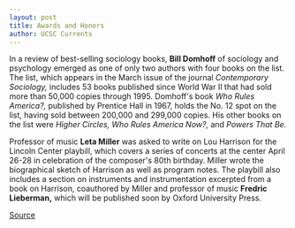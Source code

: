 ```yaml
---
layout: post
title: Awards and Honors
author: UCSC Currents
---
```


In a review of best-selling sociology books, **Bill Domhoff** of sociology and psychology emerged as one of only two authors with four books on the list. The list, which appears in the March issue of the journal _Contemporary Sociology,_ includes 53 books published since World War II that had sold more than 50,000 copies through 1995. Domhoff's book _Who Rules America?,_ published by Prentice Hall in 1967, holds the No. 12 spot on the list, having sold between 200,000 and 299,000 copies. His other books on the list were _Higher Circles, Who Rules America Now?,_ and _Powers That Be._

Professor of music **Leta Miller** was asked to write on Lou Harrison for the Lincoln Center playbill, which covers a series of concerts at the center April 26-28 in celebration of the composer's 80th birthday. Miller wrote the biographical sketch of Harrison as well as program notes. The playbill also includes a section on instruments and instrumentation excerpted from a book on Harrison, coauthored by Miller and professor of music **Fredric Lieberman,** which will be published soon by Oxford University Press.

[Source](http://www1.ucsc.edu/oncampus/currents/97-04-21/awards.htm "Permalink to Awards and Honors: 04-21-97")
